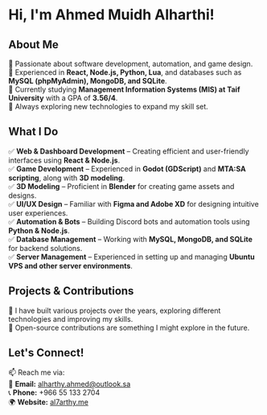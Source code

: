 # **Hi, I'm Ahmed Muidh Alharthi!** 

## **About Me**  
🔹 Passionate about software development, automation, and game design.  
🔹 Experienced in **React, Node.js, Python, Lua**, and databases such as **MySQL (phpMyAdmin), MongoDB, and SQLite**.  
🔹 Currently studying **Management Information Systems (MIS) at Taif University** with a GPA of **3.56/4**.  
🔹 Always exploring new technologies to expand my skill set.  

## **What I Do**  
✅ **Web & Dashboard Development** – Creating efficient and user-friendly interfaces using **React & Node.js**.  
✅ **Game Development** – Experienced in **Godot (GDScript)** and **MTA:SA scripting**, along with **3D modeling**.  
✅ **3D Modeling** – Proficient in **Blender** for creating game assets and designs.  
✅ **UI/UX Design** – Familiar with **Figma and Adobe XD** for designing intuitive user experiences.  
✅ **Automation & Bots** – Building Discord bots and automation tools using **Python & Node.js**.  
✅ **Database Management** – Working with **MySQL, MongoDB, and SQLite** for backend solutions.  
✅ **Server Management** – Experienced in setting up and managing **Ubuntu VPS and other server environments**.  

## **Projects & Contributions**  
🔹 I have built various projects over the years, exploring different technologies and improving my skills.  
🔹 Open-source contributions are something I might explore in the future.  

## **Let's Connect!**  
📫 Reach me via:  
📧 **Email:** alharthy.ahmed@outlook.sa  
📞 **Phone:** +966 55 133 2704  
🌍 **Website:** [al7arthy.me](https://al7arthy.me)  

